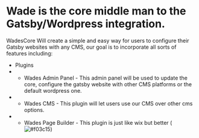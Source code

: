 # Wade is the core middle man to the Gatsby/Wordpress integration.

WadesCore Will create a simple and easy way for users to configure their Gatsby websites with any CMS, our goal is to incorporate all sorts of features including:
- Plugins
- - Wades Admin Panel - This admin panel will be used to update the core, configure the gatsby website with other CMS platforms or the default wordpress one.
- - Wades CMS - This plugin will let users use our CMS over other cms options.
- - Wades Page Builder - This plugin is just like wix but better (![#f03c15](https://placehold.it/150/f03c15/000000?text=Sill+being+worked+on))